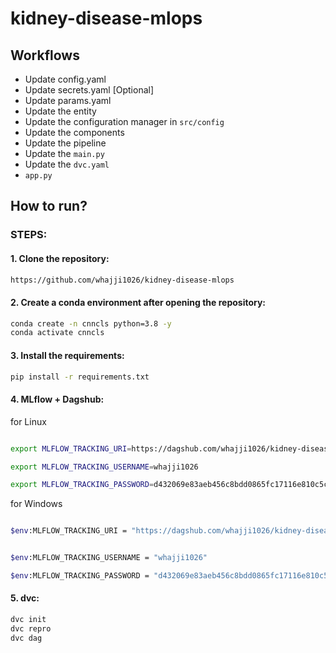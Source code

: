 # kidney-disease-mlops

## Workflows

- Update config.yaml
- Update secrets.yaml [Optional]
- Update params.yaml
- Update the entity
- Update the configuration manager in `src/config`
- Update the components
- Update the pipeline
- Update the `main.py`
- Update the `dvc.yaml`
- `app.py`

## How to run?

### STEPS:

#### 1. Clone the repository:
```bash
https://github.com/whajji1026/kidney-disease-mlops
```

#### 2. Create a conda environment after opening the repository:
```bash
conda create -n cnncls python=3.8 -y 
conda activate cnncls 
```


#### 3. Install the requirements:
```bash
pip install -r requirements.txt
```
#### 4. MLflow + Dagshub:
for Linux
```bash

export MLFLOW_TRACKING_URI=https://dagshub.com/whajji1026/kidney-disease-mlops.mlflow

export MLFLOW_TRACKING_USERNAME=whajji1026 

export MLFLOW_TRACKING_PASSWORD=d432069e83aeb456c8bdd0865fc17116e810c5c2

```
for Windows

```bash

$env:MLFLOW_TRACKING_URI = "https://dagshub.com/whajji1026/kidney-disease-mlops.mlflow"


$env:MLFLOW_TRACKING_USERNAME = "whajji1026"

$env:MLFLOW_TRACKING_PASSWORD = "d432069e83aeb456c8bdd0865fc17116e810c5c2"

```

#### 5. dvc:
```bash
dvc init
dvc repro
dvc dag
```


